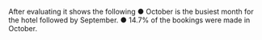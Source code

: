After evaluating it shows the following 
●	October is the busiest month for the hotel followed by September.
●	14.7% of the bookings were made in October.
